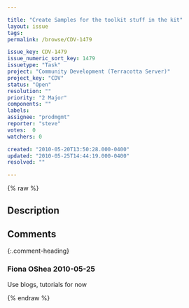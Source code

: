 ```yaml
---

title: "Create Samples for the toolkit stuff in the kit"
layout: issue
tags: 
permalink: /browse/CDV-1479

issue_key: CDV-1479
issue_numeric_sort_key: 1479
issuetype: "Task"
project: "Community Development (Terracotta Server)"
project_key: "CDV"
status: "Open"
resolution: ""
priority: "2 Major"
components: ""
labels: 
assignee: "prodmgmt"
reporter: "steve"
votes:  0
watchers: 0

created: "2010-05-20T13:50:28.000-0400"
updated: "2010-05-25T14:44:19.000-0400"
resolved: ""

---
```




{% raw %}



## Description

<div markdown="1" class="description">



</div>

## Comments


{:.comment-heading}
### **Fiona OShea** <span class="date">2010-05-25</span>

<div markdown="1" class="comment">

Use blogs, tutorials for now

</div>



{% endraw %}
